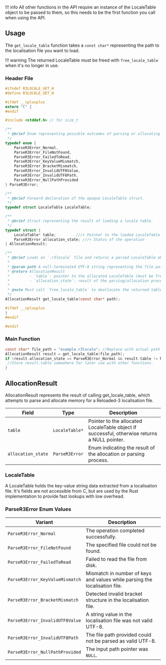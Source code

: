 !!! info
    All other functions in the API require an instance of the LocaleTable object to be passed to them, so this needs to be the first function you call when using the API.


## Usage
The `get_locale_table` function takes a `const char*` representing the path to the localisation file you want to load.

!!! warning
    The returned LocaleTable must be freed with `free_locale_table` when it's no longer in use.

### Header File
```c
#ifndef R3LOCALE_GET_H
#define R3LOCALE_GET_H

#ifdef __cplusplus
extern "C" {
#endif

#include <stddef.h> // for size_t

/**
 * @brief Enum representing possible outcomes of parsing or allocating a locale table.
 */
typedef enum {
    ParseR3Error_Normal,
    ParseR3Error_FileNotFound,
    ParseR3Error_FailedToRead,
    ParseR3Error_KeyValueMismatch,
    ParseR3Error_BracketMismatch,
    ParseR3Error_InvalidUTF8Value,
    ParseR3Error_InvalidUTF8Path,
    ParseR3Error_NullPathProvided
} ParseR3Error;

/**
 * @brief Forward declaration of the opaque LocaleTable struct.
 */
typedef struct LocaleTable LocaleTable;

/**
 * @brief Struct representing the result of loading a locale table.
 */
typedef struct {
    LocaleTable* table;         ///< Pointer to the loaded LocaleTable (NULL if failed)
    ParseR3Error allocation_state; ///< Status of the operation
} AllocationResult;

/**
 * @brief Loads an `.r3locale` file and returns a parsed LocaleTable object.
 *
 * @param path A null-terminated UTF-8 string representing the file path.
 * @return AllocationResult
 *         - `table`: pointer to the allocated LocaleTable (must be freed later)
 *         - `allocation_state`: result of the parsing/allocation process
 *
 * @note Must call `free_locale_table` to deallocate the returned table when done.
 */
AllocationResult get_locale_table(const char* path);

#ifdef __cplusplus
}
#endif

#endif
```

### Main Function
```c
const char* file_path = "example.r3locale"; //Replace with actual path to the localisation file you want to load
AllocationResult result = get_locale_table(file_path);
if (result.allocation_state == ParseR3Error_Normal && result.table != NULL){
 //Store result.table somewhere for later use with other functions.
}
```

## AllocationResult
AllocationResult represents the result of calling get_locale_table, which attempts to parse and allocate memory for a Reloaded-3 localisation file.

| Field              | Type           | Description                                                                                  |
|--------------------|----------------|----------------------------------------------------------------------------------------------|
| `table`            | `LocaleTable*` | Pointer to the allocated LocaleTable object if successful, otherwise returns a NULL pointer. |
| `allocation_state` | `ParseR3Error` | Enum indicating the result of the allocation or parsing process.                             |

### LocaleTable
A LocaleTable holds the key-value string data extracted from a localisation file.
It's fields are not accessible from C, but are used by the Rust implementation to provide fast lookups with low overhead.

### ParseR3Error Enum Values
| Variant                         | Description                                                                |
|---------------------------------|----------------------------------------------------------------------------|
| `ParseR3Error_Normal`           | The operation completed successfully.                                      |
| `ParseR3Error_FileNotFound`     | The specified file could not be found.                                     |
| `ParseR3Error_FailedToRead`     | Failed to read the file from disk.                                         |
| `ParseR3Error_KeyValueMismatch` | Mismatch in number of keys and values while parsing the localisation file. |
| `ParseR3Error_BracketMismatch`  | Detected invalid bracket structure in the localisation file.               |
| `ParseR3Error_InvalidUTF8Value` | A string value in the localisation file was not valid UTF-8.               |
| `ParseR3Error_InvalidUTF8Path`  | The file path provided could not be parsed as valid UTF-8.                 |
| `ParseR3Error_NullPathProvided` | The input path pointer was `NULL`.                                         |
